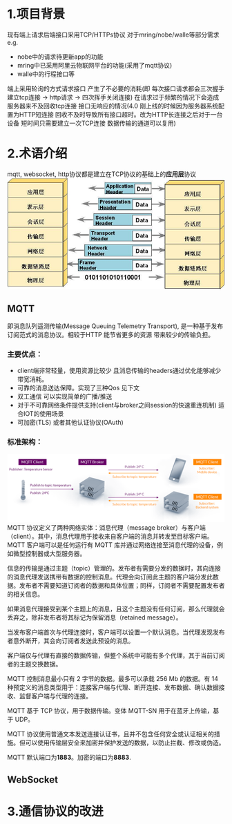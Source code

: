 # 1.项目背景
现有端上请求后端接口采用TCP/HTTPs协议
对于mring/nobe/walle等部分需求
e.g.
* nobe中的请求待更新app的功能
* mring中已采用阿里云物联网平台的功能(采用了mqtt协议)
* walle中的行程接口等

端上采用轮询的方式请求接口 产生了不必要的消耗(即 每次接口请求都会三次握手建立tcp连接 -> http请求 -> 四次挥手关闭连接) 在请求过于频繁的情况下会造成服务器来不及回收tcp连接 接口无响应的情况(4.0 刚上线的时候因为服务器系统配置为HTTP短连接 回收不及时导致所有接口超时。改为HTTP长连接之后对于一台设备 短时间只需要建立一次TCP连接 数据传输的通道可以复用)
# 2.术语介绍
mqtt, websocket, http协议都是建立在TCP协议的基础上的**应用层**协议
![osi模型](../static/img/osi_model.jpeg)
## MQTT
即消息队列遥测传输(Message Queuing Telemetry Transport), 是一种基于发布订阅范式的消息协议。相较于HTTP 能节省更多的资源 带来较少的传输负担。
### 主要优点：
* client端非常轻量，使用资源比较少 且消息传输的headers通过优化能够减少带宽消耗。
* 可靠的消息送达保障。实现了三种Qos 见下文
* 双工通信 可以实现简单的广播/推送
* 对于不可靠网络条件提供支持(client与broker之间session的快速重连机制) 适合IOT的使用场景
* 可加密(TLS) 或者其他认证协议(OAuth)
### 标准架构：
![mqtt架构](../static/img/mqtt-publish-subscribe.png)
MQTT 协议定义了两种网络实体：消息代理（message broker）与客户端（client）。其中，消息代理用于接收来自客户端的消息并转发至目标客户端。MQTT 客户端可以是任何运行有 MQTT 库并通过网络连接至消息代理的设备，例如微型控制器或大型服务器。

信息的传输是通过主题（topic）管理的。发布者有需要分发的数据时，其向连接的消息代理发送携带有数据的控制消息。代理会向订阅此主题的客户端分发此数据。发布者不需要知道订阅者的数据和具体位置；同样，订阅者不需要配置发布者的相关信息。

如果消息代理接受到某个主题上的消息，且这个主题没有任何订阅，那么代理就会丢弃之，除非发布者将其标记为保留消息（retained message）。

当发布客户端首次与代理连接时，客户端可以设置一个默认消息。当代理发现发布者意外断开，其会向订阅者发送此预设的消息。

客户端仅与代理有直接的数据传输，但整个系统中可能有多个代理，其于当前订阅者的主题交换数据。

MQTT 控制消息最小只有 2 字节的数据。最多可以承载 256 Mb 的数据。有 14 种预定义的消息类型用于：连接客户端与代理、断开连接、发布数据、确认数据接收、监督客户端与代理的连接。

MQTT 基于 TCP 协议，用于数据传输。变体 MQTT-SN 用于在蓝牙上传输，基于 UDP。

MQTT 协议使用普通文本发送连接认证书，且并不包含任何安全或认证相关的措施。但可以使用传输层安全来加密并保护发送的数据，以防止拦截、修改或伪造。

MQTT 默认端口为**1883**。加密的端口为**8883**.



## WebSocket
# 3.通信协议的改进